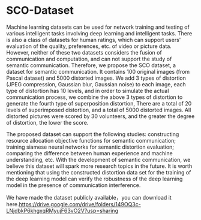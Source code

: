 # SCO-Dataset
Machine learning datasets can be used for network training and testing of various intelligent tasks involving deep learning and intelligent tasks. There is also a class of datasets for human ratings, which can support users' evaluation of the quality, preferences, etc. of video or picture data. However, neither of these two datasets considers the fusion of communication and computation, and can not support the study of semantic communication. Therefore, we propose the SCO dataset, a dataset for semantic communication. It contains 100 original images (from Pascal dataset) and 5000 distorted images. We add 3 types of distortion (JPEG compression, Gaussian blur, Gaussian noise) to each image, each type of distortion has 10 levels, and in order to simulate the actual communication process, we combine the above 3 types of distortion to generate the fourth type of superposition distortion, There are a total of 20 levels of superimposed distortion, and a total of 5000 distorted images. All distorted pictures were scored by 30 volunteers, and the greater the degree of distortion, the lower the score.

The proposed dataset can support the following studies: constructing resource allocation objective functions for semantic communication; training siamese neural networks for semantic distortion evaluation; comparing the difference between human experience and machine understanding, etc. With the development of semantic communication, we believe this dataset will spark more research topics in the future. It is worth mentioning that using the constructed distortion data set for the training of the deep learning model can verify the robustness of the deep learning model in the presence of communication interference.

We have made the dataset publicly available，you can download it here.https://drive.google.com/drive/folders/149OQ3c-LNjdbkP6khgxqRMyujF63vO2V?usp=sharing
